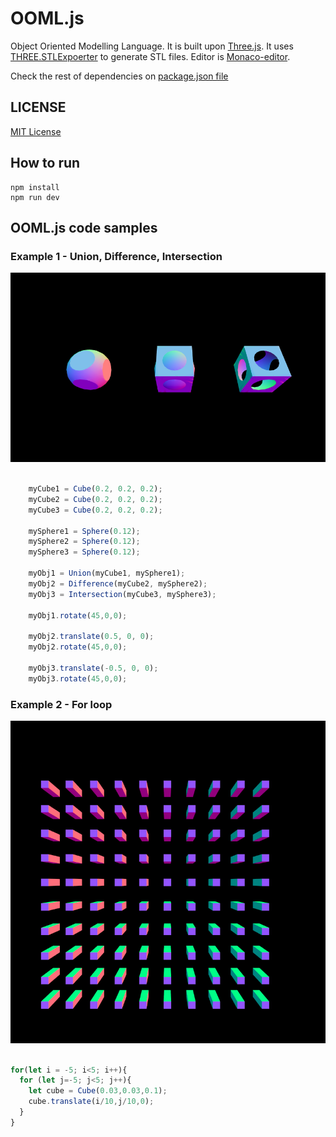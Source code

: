 # OOML.js
Object Oriented Modelling Language. It is built upon [Three.js](https://threejs.org/). It uses [THREE.STLExpoerter](https://www.npmjs.com/package/three-stlexporter) to generate STL files. Editor is [Monaco-editor](https://github.com/Microsoft/monaco-editor/). 

Check the rest of dependencies on [package.json file](./package.json)

## LICENSE
[MIT License](https://opensource.org/licenses/MIT)



## How to run

    npm install
    npm run dev

## OOML.js code samples

### Example 1 - Union, Difference, Intersection

![Alt text](/images/example1.png?raw=true "Union, Difference, Intersection")

```javascript

    myCube1 = Cube(0.2, 0.2, 0.2);
    myCube2 = Cube(0.2, 0.2, 0.2);
    myCube3 = Cube(0.2, 0.2, 0.2);

    mySphere1 = Sphere(0.12);
    mySphere2 = Sphere(0.12);
    mySphere3 = Sphere(0.12);
    
    myObj1 = Union(myCube1, mySphere1);
    myObj2 = Difference(myCube2, mySphere2);
    myObj3 = Intersection(myCube3, mySphere3);
    
    myObj1.rotate(45,0,0);

    myObj2.translate(0.5, 0, 0);
    myObj2.rotate(45,0,0);

    myObj3.translate(-0.5, 0, 0);
    myObj3.rotate(45,0,0);

```
### Example 2 - For loop

![Alt text](/images/example2.png?raw=true "For loop")

```javascript

for(let i = -5; i<5; i++){
  for (let j=-5; j<5; j++){
    let cube = Cube(0.03,0.03,0.1);
    cube.translate(i/10,j/10,0);
  }
}

```
